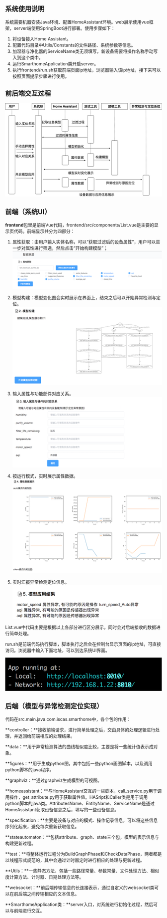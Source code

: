 ## 系统使用说明

系统需要机器安装Java环境、配置HomeAssistant环境。web展示使用vue框架，server端使用SpringBoot进行部署。使用步骤如下：

1. 将设备接入Home Assistant。
2. 配置代码目录中Utils/Constants的文件路径、系统参数等信息。
3. 加湿器与净化器的ServiceName类无须填写，新设备需要将操作名称手动写入到这个类中。
4. 运行SmarthomeApplication类开启server。
5. 执行frontend/run.sh获取前端页面ip地址，浏览器输入该ip地址，接下来可以按照页面提示步骤进行使用。

## 前后端交互过程

![系统操作过程](img/系统操作过程.png)



## 前端（系统UI）

**frontend**包里是前端Vue代码，frontend/src/components/List.vue是主要的显示页代码。前端显示共分为四部分：

1. 属性获取：由用户输入实体名称，可以“获取过滤后的设备属性”，用户可以进一步对属性进行筛选，然后点击“开始构建模型”；![image-20200610164500863](img/part1.png)
2. 模型构建：模型变化图会实时展示在界面上，结束之后可以开始异常检测与定位。![image-20200610165113933](img/part2.png)
3. 输入属性与功能部件对应关系。![image-20200610165245784](img/part3.png)

4. 按运行模式，实时展示属性数据。![image-20200610165348444](img/part4.png)
5. 实时汇报异常检测定位信息。![image-20200610165431085](img/part5.png)



List.vue中代码主要是根据以上各部分进行区分展示，同时会对后端接收的数据进行简单处理。

run.sh是前端代码执行脚本，脚本执行之后会在控制台显示页面的ip地址，可直接访问。浏览器中输入下面地址，可以到达系统UI界面。

![image-20200610164050852](img/ip.png)

## 后端（模型与异常检测定位实现）

代码在src.main.java.com.iscas.smarthome中，各个包的作用：

**controller：**接收前端请求，进行简单处理之后，交由具体的处理逻辑进行处理，并返回给前端相应的处理结果。

**data：**用于异常检测算法的曲线相似度比较，主要是将一些统计值表示成对象。

**figures：**用于生成python图，其中包括一些python画图脚本，以及调用python脚本的java程序。

**graphviz：**通过graphviz生成模型的可视图。

**homeassistant：**与HomeAssistant交互的一些脚本，call_service.py用于调用操作，get_attribute.py用于获取属性值。HASript和Caller类是用于调用python脚本的java类。AttributesName、EntityName、ServiceName是通过HomeAssistant获取设备信息之后，填写的一些设备信息。

**specification：**主要是设备与对应的模式、操作记录信息，可以将这些信息序列化起来，避免每次重新获取信息。

**stateautomaton：**包括attribute、graph、state三个包，模型的表示信息与构建更新过程。

**test：**将整体运行过程分为BuildGraphPhase和CheckDataPhase，两者都是以线程形式规范的，其中会通过计时器定时进行相应的处理与更新过程。

**Utils：**一些静态方法，包括一些路径常量、参数常量、文件处理方法、相似度计算方法、计时器、日期处理方法等。

**websocket：**前后端传输信息的长连接表示，通过自定义的websocket类可以在前后端之间传输相应的文本信息。

**SmarthomeApplication类：**server入口，对系统进行初始化过程，然后可以与前端进行交互。

